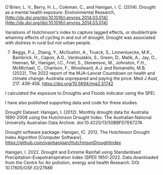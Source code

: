 O'Brien, L. V., Berry, H. L., Coleman, C., and Hanigan, I. C. (2014). Drought as a mental health exposure. Environmental Research,  [http://dx.doi.org/doi:10.1016/j.envres.2014.03.014](http://dx.doi.org/doi:10.1016/j.envres.2014.03.014)

Variations of Hutchinson's index to capture lagged effects, or double/triple whammy effects of cycling in and out of drought. Drought was associated with distress in rural but not urban people.

 

7. Beggs, P.J., Zhang, Y., McGushin, A., Trueck, S., Linnenluecke, M.K., Bambrick, H., Capon, A.G., Vardoulakis, S., Green, D., Malik, A., Jay, O., Heenan, M., Hanigan, I.C., Friel, S., Stevenson, M., Johnston, F.H., McMichael, C., Charlson, F., Woodward, A.J. and Romanello, M.B. (2022), The 2022 report of the MJA–Lancet Countdown on health and climate change: Australia unprepared and paying the price. Med J Aust, 217: 439-458. https://doi.org/10.5694/mja2.51742

I calculated the exposure to Droughts and Floods indicator using the SPEI.

 

 

I have also published supporting data and code for these studies.

 

Drought Dataset: Hanigan, I. (2012). Monthly drought data for Australia 1890-2008 using the Hutchinson Drought Index. The Australian National University Australian Data Archive. doi:10.4225/13/50BBFD7E6727A

 

Drought software package: Hanigan, IC. 2012. The Hutchinson Drought Index Algorithm [Computer Software].  https://github.com/ivanhanigan/HutchinsonDroughtIndex

 

Hanigan, I. 2022. Drought and Extreme Rainfall using Standardised Precipitation-Evapotranspiration Index (SPEI) 1950-2022. Data downloaded from the Centre for Air pollution, energy and health Research. DOI 10.17605/OSF.IO/2768R

 
